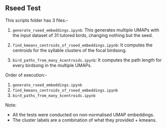 ## Rseed Test


This scripts folder has 3 files:-

1. `generate_rseed_embeddings.ipynb`:  This generates multiple UMAPs with the input dataset of 31 tutored birds, changing nothing but the seed.

2. `find_kmeans_centroids_of_rseed_embeddings.ipynb`: It computes the centroids for the syllable clusters of the focal birdsong.

3. `bird_paths_from_many_kcentroids.ipynb`: It computes the path length for every birdsong in the multiple UMAPs.


Order of execution:-

1. `generate_rseed_embeddings.ipynb`
2. `find_kmeans_centroids_of_rseed_embeddings.ipynb`
3. `bird_paths_from_many_kcentroids.ipynb`




Note:

- All the tests were conducted on non-normalised UMAP embeddings.
- The cluster labels are a combination of what they provided + kmeans.

